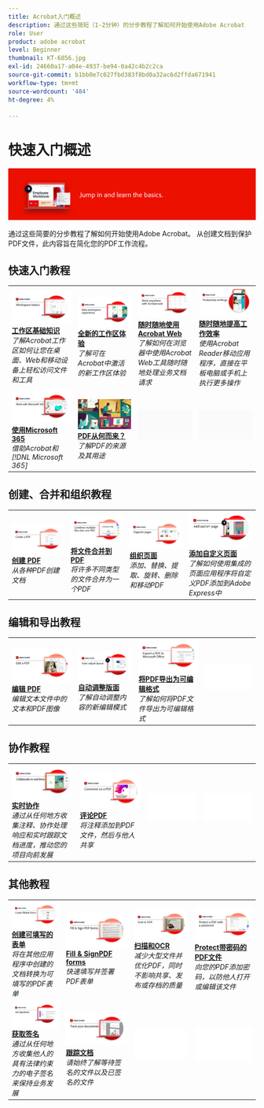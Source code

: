 ```yaml
---
title: Acrobat入门概述
description: 通过这些简短（1-2分钟）的分步教程了解如何开始使用Adobe Acrobat
role: User
product: adobe acrobat
level: Beginner
thumbnail: KT-6856.jpg
exl-id: 24660a17-a04e-4937-be94-0a42c4b2c2ca
source-git-commit: b1bb0e7c027fbd383f8bd0a32ac6d2ffda671941
workflow-type: tm+mt
source-wordcount: '484'
ht-degree: 4%

---
```


# 快速入门概述

![Acrobat入门图像](../assets/Hero-GettingStarted.png)

通过这些简要的分步教程了解如何开始使用Adobe Acrobat。 从创建文档到保护PDF文件，此内容旨在简化您的PDF工作流程。

## 快速入门教程

<table style="table-layout:fixed">
<tr>
  <td>
    <a href="get-to-know-the-acrobat-dc-interface.md">
      <img alt="工作区基础知识" src="../assets/Workspace_1280.png" />
    </a>
    <div>
    <a href="get-to-know-the-acrobat-dc-interface.md"><strong>工作区基础知识</strong></a>
    </div>
    <em>了解Acrobat工作区如何让您在桌面、Web和移动设备上轻松访问文件和工具</em>
    <br>
  </td>
  <td>
    <a href="new-workspace.md">
      <img alt="全新的工作区体验" src="../assets/NewWorkspace.png" />
    </a>
    <div>
    <a href="new-workspace.md"><strong>全新的工作区体验</strong></a>
    </div>
    <em>了解可在Acrobat中激活的新工作区体验</em>
    <br>
  </td>
  <td>
    <a href="acrobatweb.md">
      <img alt="随时随地使用Acrobat Web" src="../assets/Acrobatweb_1280.png" />
    </a>
    <div>
    <a href="acrobatweb.md"><strong>随时随地使用Acrobat Web</strong></a>
    </div>
    <em>了解如何在浏览器中使用Acrobat Web工具随时随地处理业务文档请求</em>
    <br>
  </td>
  <td>
    <a href="productivity.md">
      <img alt="随时随地提高工作效率" src="../assets/Productivity_1280.png" />
    </a>
    <div>
     <a href="productivity.md"><strong>随时随地提高工作效率</strong></a>
    </div>
    <em>使用Acrobat Reader移动应用程序，直接在平板电脑或手机上执行更多操作</em>
    <br>
  </td>
</tr>
<tr>
    <td>
      <a href="../integrate/integrate-overview.md#microsoft">
        <img alt="使用Microsoft 365" src="../assets/WorkMicrosoft365_1280.png" />
      </a>
      <div>
      <a href="../integrate/integrate-overview.md#microsoft"><strong>使用Microsoft 365</strong></a>
      </div>
      <em>借助Acrobat和 [!DNL Microsoft 365]</em>
      <br>
    </td>
    <td>
      <a href="where-do-pdfs-come-from.md">
        <img alt="PDF从何而来？" src="../assets/WherePDFs.jpg" />
      </a>
      <div>
      <a href="where-do-pdfs-come-from.md"><strong>PDF从何而来？</strong></a>
      </div>
      <em>了解PDF的来源及其用途</em>
      <br>
    </td>
    <td>
    <img alt="间隔条" src="../assets/Grayspacer.png" />
      <div>
      <br>
    </td>
    <td>
    <img alt="间隔条" src="../assets/Grayspacer.png" />
      <div>
      <br>
    </td>
  </tr>
  </table>

## 创建、合并和组织教程

<table style="table-layout:fixed">
  <tr>
    <td>
      <a href="create-pdf.md">
        <img alt="创建PDF文件" src="../assets/Create.jpg" />
      </a>
      <div>
      <a href="create-pdf.md"><strong>创建 PDF</strong></a>
      </div>
      <em>从各种PDF创建文档</em>
      <br>
    </td>
    <td>
      <a href="combine-to-pdf.md">
        <img alt="Combine Files到PDF" src="../assets/Combine.jpg" />
      </a>
      <div>
      <a href="combine-to-pdf.md"><strong>将文件合并到PDF</strong></a>
      </div>
      <em>将许多不同类型的文件合并为一个PDF</em>
      <br>
    </td>
    <td>
      <a href="organize.md">
        <img alt="组织页面" src="../assets/Organize.jpg" />
      </a>
      <div>
      <a href="organize.md"><strong>组织页面</strong></a>
      </div>
      <em>添加、替换、提取、旋转、删除和移动PDF</em>
      <br>
    </td>
    <td>
      <a href="add-custom-page.md">
        <img alt="添加自定义页面" src="../assets/Custompage.png" />
      </a>
      <div>
      <a href="add-custom-page.md"><strong>添加自定义页面</strong></a>
      </div>
      <em>了解如何使用集成的页面应用程序将自定义PDF添加到Adobe Express中</em>
      <br>
    </td>
  </tr>
  </table>

## 编辑和导出教程

<table style="table-layout:fixed">
  <tr>
    <td>
      <a href="edit-pdf.md">
        <img alt="编辑 PDF" src="../assets/Edit.jpg" />
      </a>
      <div>
      <a href="edit-pdf.md"><strong>编辑 PDF</strong></a>
      </div>
      <em>编辑文本文件中的文本和PDF图像</em>
      <br>
    </td>
    <td>
      <a href="auto-adjust-layout.md">
        <img alt="自动调整版面" src="../assets/Autoadjust.png" />
      </a>
      <div>
      <a href="auto-adjust-layout.md"><strong>自动调整版面</strong></a>
      </div>
      <em>了解自动调整内容的新编辑模式</em>
      <br>
    </td>
    <td>
      <a href="export-pdf.md">
        <img alt="将PDF导出为可编辑格式" src="../assets/Export.jpg" />
      </a>
      <div>
      <a href="export-pdf.md"><strong>将PDF导出为可编辑格式</strong></a>
      </div>
      <em>了解如何将PDF文件导出为可编辑格式</em>
      <br>
    </td>
    <td>
    <img alt="间隔条" src="../assets/Whitespacer.png" />
      <div>
      <br>
    </td>
  </tr>
  </table>

## 协作教程

<table style="table-layout:fixed">
  <tr>
    <td>
      <a href="collaborate.md">
        <img alt="实时协作" src="../assets/Collaborate_1280.png" />
      </a>
      <div>
      <a href="collaborate.md"><strong>实时协作</strong></a>
      </div>
      <em>通过从任何地方收集注释、协作处理响应和实时跟踪文档进度，推动您的项目向前发展</em>
      <br>
    </td>
    <td>
      <a href="comment-on-pdf-files.md">
        <img alt="评论PDF" src="../assets/Comment.jpg" />
      </a>
      <div>
      <a href="comment-on-pdf-files.md"><strong>评论PDF</strong></a>
      </div>
      <em>将注释添加到PDF文件，然后与他人共享</em>
      <br>
    </td>
    <td>
    <img alt="间隔条" src="../assets/Whitespacer.png" />
      <div>
      <br>
    </td>
    <td>
    <img alt="间隔条" src="../assets/Whitespacer.png" />
      <div>
      <br>
    </td>
</tr>
</table>

## 其他教程

<table style="table-layout:fixed">
<tr>
  <td>
    <a href="create-fillable-forms.md">
      <img alt="创建可填写的表单" src="../assets/Form_1280.png" />
    </a>
    <div>
    <a href="create-fillable-forms.md"><strong>创建可填写的表单</strong></a>
    </div>
    <em>将在其他应用程序中创建的文档转换为可填写的PDF表单</em>
    <br>
  </td>
  <td>
    <a href="fill-and-sign.md">
      <img alt="填写并签署PDF表单" src="../assets/FillSign_1280.png" />
    </a>
    <div>
    <a href="fill-and-sign.md"><strong>Fill &amp; SignPDF forms</strong></a>
    </div>
    <em>快速填写并签署PDF表单</em>
    <br>
  </td>
  <td>
    <a href="scan-and-ocr.md">
      <img alt="扫描和OCR" src="../assets/Scan.jpg" />
    </a>
    <div>
    <a href="scan-and-ocr.md"><strong>扫描和OCR</strong></a>
    </div>
    <em>减少大型文件并优化PDF，同时不影响共享、发布或存档的质量</em>
    <br>
  </td>
  <td>
    <a href="password-protect.md">
      <img alt="Protect带密码的PDF文件" src="../assets/Protect.jpg" />
    </a>
    <div>
    <a href="password-protect.md"><strong>Protect带密码的PDF文件</strong></a>
    </div>
    <em>向您的PDF添加密码，以防他人打开或编辑该文件</em>
    <br>
  </td>
</tr>
<tr>
  <td>
    <a href="signatures.md">
      <img alt="获取签名" src="../assets/Signatures_1280.png" />
    </a>
    <div>
    <a href="signatures.md"><strong>获取签名</strong></a>
    </div>
    <em>通过从任何地方收集他人的具有法律约束力的电子签名来保持业务发展</em>
    <br>
  </td>
  <td>
    <a href="track.md">
      <img alt="跟踪文档" src="../assets/Track_1280.png" />
    </a>
    <div>
    <a href="track.md"><strong>跟踪文档</strong></a>
    </div>
    <em>请始终了解等待签名的文件以及已签名的文件</em>
    <br>
  </td>
  <td>
   <img alt="间隔条" src="../assets/Whitespacer.png" />
    <div>
    <br>
  </td>
  <td>
   <img alt="间隔条" src="../assets/Whitespacer.png" />
    <div>
    <br>
  </td>
</tr>
</table>
